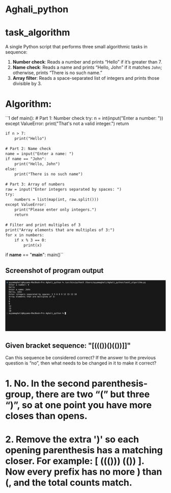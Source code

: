 # Aghali_python

# task_algorithm

A single Python script that performs three small algorithmic tasks in sequence:

1. **Number check**: Reads a number and prints “Hello” if it’s greater than 7.  
2. **Name check**: Reads a name and prints “Hello, John” if it matches `John`; otherwise, prints “There is no such name.”  
3. **Array filter**: Reads a space-separated list of integers and prints those divisible by 3.

# Algorithm: 
``1
def main():
    # Part 1: Number check
    try:
        n = int(input("Enter a number: "))
    except ValueError:
        print("That's not a valid integer.")
        return

    if n > 7:
        print("Hello")

    # Part 2: Name check
    name = input("Enter a name: ")
    if name == "John":
        print("Hello, John")
    else:
        print("There is no such name")

    # Part 3: Array of numbers
    raw = input("Enter integers separated by spaces: ")
    try:
        numbers = list(map(int, raw.split()))
    except ValueError:
        print("Please enter only integers.")
        return

    # Filter and print multiples of 3
    print("Array elements that are multiples of 3:")
    for x in numbers:
        if x % 3 == 0:
            print(x)


if __name__ == "__main__":
    main()``


## Screenshot of program output 

![Task in action](ss.png)



## Given bracket sequence:  "[((())()(())]]"
Can this sequence be considered correct? 
If the answer to the previous question is “no”, then what needs to be changed in it to make it correct? 

# 1. No. In the second parenthesis-group, there are two “(” but three “)”, so at one point you have more closes than opens.

# 2. Remove the extra ')' so each opening parenthesis has a matching closer. For example:  [ ((())) (()) ]. Now every prefix has no more ) than (, and the total counts match.

